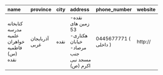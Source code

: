 | name                                         | province       | city   | address                                                       | phone_number          | website   |
|:---------------------------------------------|:---------------|:-------|:--------------------------------------------------------------|:----------------------|:----------|
| کتابخانه مدرسه علمیه خواهران فاطمیه (س) نقده | آذربایجان غربی | نقده   | نقده- زمین های 53 هکتاری- خیابان مرصاد- جنب مسجد نبی اکرم (ص) | 0445677771 ( داخلی  ) | http://   |
